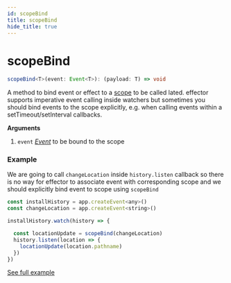 ```yaml
---
id: scopeBind
title: scopeBind
hide_title: true
---
```


# scopeBind

```ts
scopeBind<T>(event: Event<T>): (payload: T) => void
```

A method to bind event or effect to a [scope](./Scope.md) to be called lated. effector supports imperative event calling inside watchers but sometimes you should bind events to the scope explicitly, e.g. when calling events within a setTimeout/setInterval callbacks.

**Arguments**

1. `event` [_Event_](Event.md) to be bound to the scope

### Example

We are going to call `changeLocation` inside `history.listen` callback so there is no way for effector to associate event with corresponding scope and we should explicitly bind event to scope using `scopeBind`

```js
const installHistory = app.createEvent<any>()
const changeLocation = app.createEvent<string>()

installHistory.watch(history => {

  const locationUpdate = scopeBind(changeLocation)
  history.listen(location => {
    locationUpdate(location.pathname)
  })
})
```

[See full example](https://github.com/effector/effector/blob/master/examples/react-ssr/src/app.tsx#L128)
